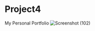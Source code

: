 # Project4
My Personal Portfolio
![Screenshot (102)](https://user-images.githubusercontent.com/83290371/129478330-0a3351ed-854a-4a60-9cbf-559ee8d29be9.png)

